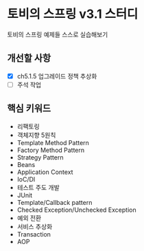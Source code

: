 # 토비의 스프링 v3.1 스터디
토비의 스프링 예제들 스스로 실습해보기

## 개선할 사항
- [x] ch5.1.5 업그레이드 정책 추상화
- [ ] 주석 작업

## 핵심 키워드
- 리팩토링
- 객체지향 5원칙
- Template Method Pattern
- Factory Method Pattern
- Strategy Pattern
- Beans
- Application Context
- IoC/DI
- 테스트 주도 개발
- JUnit
- Template/Callback pattern
- Checked Exception/Unchecked Exception
- 예외 전환
- 서비스 추상화
- Transaction
- AOP
